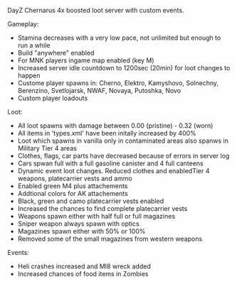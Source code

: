 DayZ Chernarus 4x boosted loot server with custom events.

Gameplay:
* Stamina decreases with a very low pace, not unlimited but enough to run a while
* Build "anywhere" enabled
* For MNK players ingame map enabled (key M)
* Increased server idle countdown to 1200sec (20min) for loot changes to happen
* Custome player spawns in: Cherno, Elektro, Kamyshovo, Solnechny, Berenzino, Svetlojarsk, NWAF, Novaya, Putoshka, Novo
* Custom player loadouts

Loot:
* All loot spawns with damage between 0.00 (pristine) - 0.32 (worn)
* All items in 'types.xml' have been initally increased by 400%
* Loot which spawns in vanilla only in contaminated areas also spanws in Military Tier 4 areas
* Clothes, flags, car parts have decreased because of errors in server log
* Cars spwan full with a full gasoline canister and 4 full canteens
* Dynamic event loot changes. Reduced clothes and enabledTier 4 weapons, platecarrier vests and ammo
* Enabled green M4 plus attachements
* Addtional colors for AK attachements
* Black, green and camo platecarrier vests enabled
* Increased the chances to find complete platecarrier vests
* Weapons spawn either with half full or full magazines
* Sniper weapon always spawn with optics
* Magazines spawn either with 50% or 100%
* Removed some of the small magazines from western weapons

Events:
* Heli crashes increased and MI8 wreck added
* Increased chances of food items in Zombies